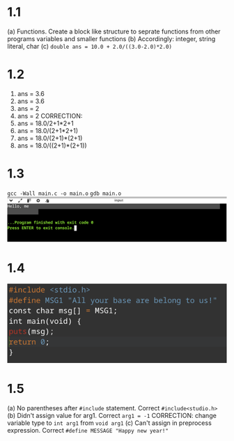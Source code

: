 # 1.1 
(a) Functions. Create a block like structure to seprate functions from other programs variables and smaller functions 
(b) Accordingly: integer, string literal, char
(c) `double ans = 10.0 + 2.0/((3.0-2.0)*2.0)`

# 1.2
1. ans = 3.6
2. ans = 3.6
3. ans = 2
4. ans = 2 
CORRECTION: 
1. ans = 18.0/2+1*2+1
2. ans = 18.0/(2+1*2+1)
3. ans = 18.0/(2+1)*(2+1)
4. ans = 18.0/((2+1)*(2+1))

# 1.3 
`gcc -Wall main.c -o main.o`
`gdb main.o`
![Alt text](image.png)

# 1.4
![Alt text](image-1.png)

# 1.5
(a) No parentheses after `#include` statement. Correct `#include<studio.h>`
(b) Didn't assign value for arg1. Correct `arg1 = -1`
CORRECTION: change variable type to `int arg1` from `void arg1`
(c) Can't assign in preprocess expression. Correct `#define MESSAGE "Happy new year!"`